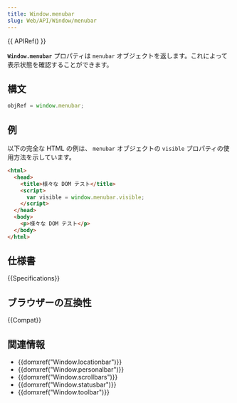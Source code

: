 ```yaml
---
title: Window.menubar
slug: Web/API/Window/menubar
---
```


{{ APIRef() }}

**`Window.menubar`** プロパティは `menubar` オブジェクトを返します。これによって表示状態を確認することができます。

## 構文

```js
objRef = window.menubar;
```

## 例

以下の完全な HTML の例は、 `menubar` オブジェクトの `visible` プロパティの使用方法を示しています。

```html
<html>
  <head>
    <title>様々な DOM テスト</title>
    <script>
      var visible = window.menubar.visible;
    </script>
  </head>
  <body>
    <p>様々な DOM テスト</p>
  </body>
</html>
```

## 仕様書

{{Specifications}}

## ブラウザーの互換性

{{Compat}}

## 関連情報

- {{domxref("Window.locationbar")}}
- {{domxref("Window.personalbar")}}
- {{domxref("Window.scrollbars")}}
- {{domxref("Window.statusbar")}}
- {{domxref("Window.toolbar")}}
